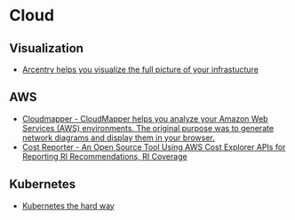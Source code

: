 # Cloud

## Visualization
- [Arcentry helps you visualize the full picture of your infrastucture](https://arcentry.com/)

## AWS

- [Cloudmapper - CloudMapper helps you analyze your Amazon Web Services (AWS) environments. The original purpose was to generate network diagrams and display them in your browser.](https://github.com/duo-labs/cloudmapper)
- [Cost Reporter - An Open Source Tool Using AWS Cost Explorer APIs for Reporting RI Recommendations, RI Coverage](https://github.com/fittedcloud/costreporter)

## Kubernetes

- [Kubernetes the hard way](https://github.com/kelseyhightower/kubernetes-the-hard-way)
